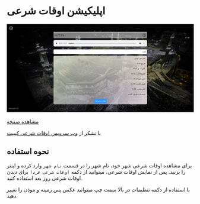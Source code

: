 # اپلیکیشن اوقات شرعی
![screenshot](screenshot.jpg)

[مشاهده صفحه](https://sagharizadeh.github.io/religious-times/)

با تشکر از [وب سرویس اوقات شرعی کیبیت](https://keybit.ir/brain/%d9%88%d8%a8-%d8%b3%d8%b1%d9%88%db%8c%d8%b3-%d8%af%d8%b1%db%8c%d8%a7%d9%81%d8%aa-%d8%a7%d9%88%d9%82%d8%a7%d8%aa-%d8%b4%d8%b1%d8%b9%db%8c/)


## نحوه استفاده
برای مشاهده اوقات شرعی شهر خود، نام شهر را در قسمت `نام شهر` وارد کرده و اینتر را بزنید. پس از نمایش اوقات شرعی، میتوانید از دکمه `اوقات شرعی فردا` برای دیدن اوقات شرعی روز بعد استفاده کنید.

با استفاده از دکمه تنظیمات در بالا سمت چپ میتوانید عکس پس زمینه و موذن را تغییر دهید.
